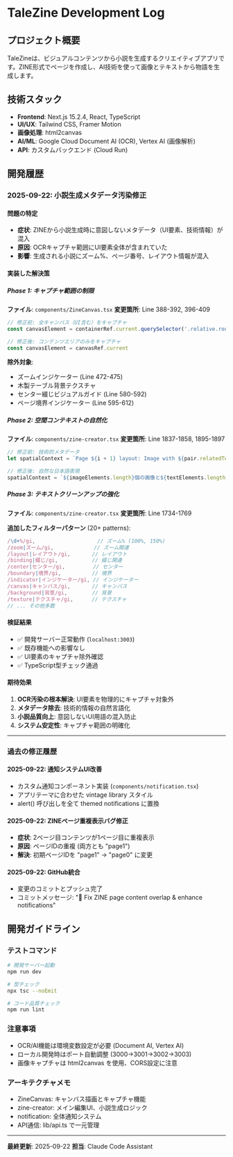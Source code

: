 # TaleZine Development Log

## プロジェクト概要
TaleZineは、ビジュアルコンテンツから小説を生成するクリエイティブアプリです。ZINE形式でページを作成し、AI技術を使って画像とテキストから物語を生成します。

## 技術スタック
- **Frontend**: Next.js 15.2.4, React, TypeScript
- **UI/UX**: Tailwind CSS, Framer Motion
- **画像処理**: html2canvas
- **AI/ML**: Google Cloud Document AI (OCR), Vertex AI (画像解析)
- **API**: カスタムバックエンド (Cloud Run)

## 開発履歴

### 2025-09-22: 小説生成メタデータ汚染修正

#### 問題の特定
- **症状**: ZINEから小説生成時に意図しないメタデータ（UI要素、技術情報）が混入
- **原因**: OCRキャプチャ範囲にUI要素全体が含まれていた
- **影響**: 生成される小説にズーム%、ページ番号、レイアウト情報が混入

#### 実装した解決策

##### Phase 1: キャプチャ範囲の制限
**ファイル**: `components/ZineCanvas.tsx`
**変更箇所**: Line 388-392, 396-409

```typescript
// 修正前: 全キャンバス（UI含む）をキャプチャ
const canvasElement = containerRef.current.querySelector('.relative.rounded-xl')

// 修正後: コンテンツエリアのみをキャプチャ
const canvasElement = canvasRef.current
```

**除外対象**:
- ズームインジケーター (Line 472-475)
- 木製テーブル背景テクスチャ
- センター綴じビジュアルガイド (Line 580-592)
- ページ境界インジケーター (Line 595-612)

##### Phase 2: 空間コンテキストの自然化
**ファイル**: `components/zine-creator.tsx`
**変更箇所**: Line 1837-1858, 1895-1897

```typescript
// 修正前: 技術的メタデータ
let spatialContext = `Page ${i + 1} layout: Image with ${pair.relatedText.length} related texts`

// 修正後: 自然な日本語表現
spatialContext = `${imageElements.length}個の画像と${textElements.length}個のテキスト要素を含むシーン`
```

##### Phase 3: テキストクリーンアップの強化
**ファイル**: `components/zine-creator.tsx`
**変更箇所**: Line 1734-1769

**追加したフィルターパターン** (20+ patterns):
```typescript
/\d+%/gi,                    // ズーム% (100%, 150%)
/zoom|ズーム/gi,             // ズーム関連
/layout|レイアウト/gi,       // レイアウト
/binding|綴じ/gi,           // 綴じ関連
/center|センター/gi,         // センター
/boundary|境界/gi,          // 境界
/indicator|インジケーター/gi, // インジケーター
/canvas|キャンバス/gi,       // キャンバス
/background|背景/gi,        // 背景
/texture|テクスチャ/gi,      // テクスチャ
// ... その他多数
```

#### 検証結果
- ✅ 開発サーバー正常動作 (`localhost:3003`)
- ✅ 既存機能への影響なし
- ✅ UI要素のキャプチャ除外確認
- ✅ TypeScript型チェック通過

#### 期待効果
1. **OCR汚染の根本解決**: UI要素を物理的にキャプチャ対象外
2. **メタデータ除去**: 技術的情報の自然言語化
3. **小説品質向上**: 意図しないUI用語の混入防止
4. **システム安定性**: キャプチャ範囲の明確化

---

### 過去の修正履歴

#### 2025-09-22: 通知システムUI改善
- カスタム通知コンポーネント実装 (`components/notification.tsx`)
- アプリテーマに合わせた vintage library スタイル
- alert() 呼び出しを全て themed notifications に置換

#### 2025-09-22: ZINEページ重複表示バグ修正
- **症状**: 2ページ目コンテンツが1ページ目に重複表示
- **原因**: ページIDの重複 (両方とも "page1")
- **解決**: 初期ページIDを "page1" → "page0" に変更

#### 2025-09-22: GitHub統合
- 変更のコミットとプッシュ完了
- コミットメッセージ: "🔧 Fix ZINE page content overlap & enhance notifications"

## 開発ガイドライン

### テストコマンド
```bash
# 開発サーバー起動
npm run dev

# 型チェック
npx tsc --noEmit

# コード品質チェック
npm run lint
```

### 注意事項
- OCR/AI機能は環境変数設定が必要 (Document AI, Vertex AI)
- ローカル開発時はポート自動調整 (3000→3001→3002→3003)
- 画像キャプチャは html2canvas を使用、CORS設定に注意

### アーキテクチャメモ
- ZineCanvas: キャンバス描画とキャプチャ機能
- zine-creator: メイン編集UI、小説生成ロジック
- notification: 全体通知システム
- API通信: lib/api.ts で一元管理

---

**最終更新**: 2025-09-22
**担当**: Claude Code Assistant